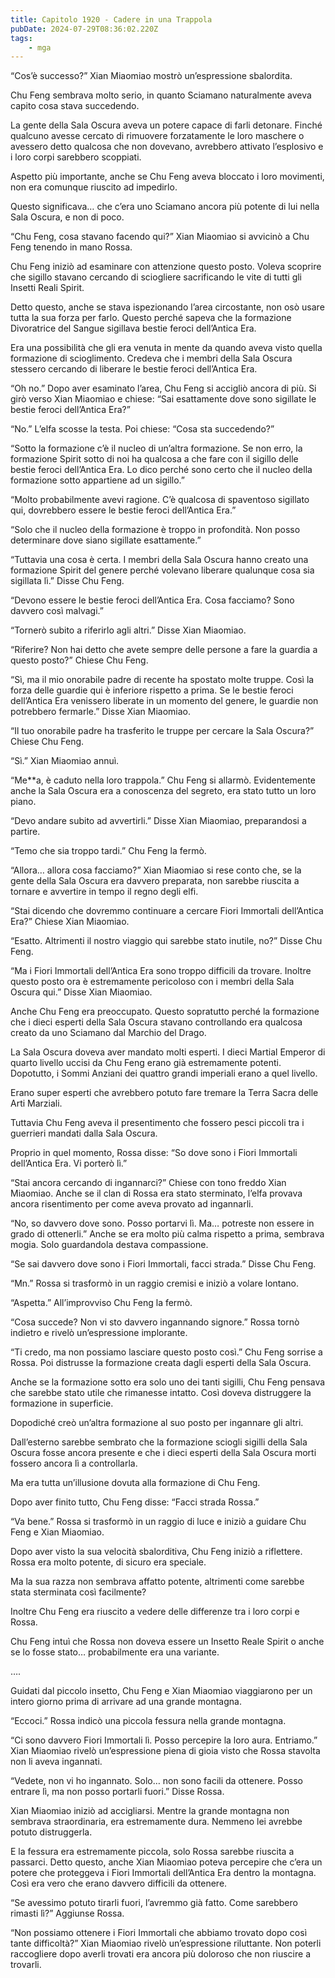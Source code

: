 ```yaml
---
title: Capitolo 1920 - Cadere in una Trappola
pubDate: 2024-07-29T08:36:02.220Z
tags:
    - mga
---
```


“Cos’è successo?” Xian Miaomiao mostrò un’espressione sbalordita.

Chu Feng sembrava molto serio, in quanto Sciamano naturalmente aveva capito cosa stava succedendo.

La gente della Sala Oscura aveva un potere capace di farli detonare. Finché qualcuno avesse cercato di rimuovere forzatamente le loro maschere o avessero detto qualcosa che non dovevano, avrebbero attivato l’esplosivo e i loro corpi sarebbero scoppiati.

Aspetto più importante, anche se Chu Feng aveva bloccato i loro movimenti, non era comunque riuscito ad impedirlo.

Questo significava… che c’era uno Sciamano ancora più potente di lui nella Sala Oscura, e non di poco.

“Chu Feng, cosa stavano facendo qui?” Xian Miaomiao si avvicinò a Chu Feng tenendo in mano Rossa.

Chu Feng iniziò ad esaminare con attenzione questo posto. Voleva scoprire che sigillo stavano cercando di sciogliere sacrificando le vite di tutti gli Insetti Reali Spirit.

Detto questo, anche se stava ispezionando l’area circostante, non osò usare tutta la sua forza per farlo. Questo perché sapeva che la formazione Divoratrice del Sangue sigillava bestie feroci dell’Antica Era.

Era una possibilità che gli era venuta in mente da quando aveva visto quella formazione di scioglimento. Credeva che i membri della Sala Oscura stessero cercando di liberare le bestie feroci dell’Antica Era.

“Oh no.” Dopo aver esaminato l’area, Chu Feng si accigliò ancora di più. Si girò verso Xian Miaomiao e chiese: “Sai esattamente dove sono sigillate le bestie feroci dell’Antica Era?”

“No.” L’elfa scosse la testa. Poi chiese: “Cosa sta succedendo?”

“Sotto la formazione c’è il nucleo di un’altra formazione. Se non erro, la formazione Spirit sotto di noi ha qualcosa a che fare con il sigillo delle bestie feroci dell’Antica Era. Lo dico perché sono certo che il nucleo della formazione sotto appartiene ad un sigillo.”

“Molto probabilmente avevi ragione. C’è qualcosa di spaventoso sigillato qui, dovrebbero essere le bestie feroci dell’Antica Era.”

“Solo che il nucleo della formazione è troppo in profondità. Non posso determinare dove siano sigillate esattamente.”

“Tuttavia una cosa è certa. I membri della Sala Oscura hanno creato una formazione Spirit del genere perché volevano liberare qualunque cosa sia sigillata lì.” Disse Chu Feng.

“Devono essere le bestie feroci dell’Antica Era. Cosa facciamo? Sono davvero così malvagi.”

“Tornerò subito a riferirlo agli altri.” Disse Xian Miaomiao.

“Riferire? Non hai detto che avete sempre delle persone a fare la guardia a questo posto?” Chiese Chu Feng.

“Sì, ma il mio onorabile padre di recente ha spostato molte truppe. Così la forza delle guardie qui è inferiore rispetto a prima. Se le bestie feroci dell’Antica Era venissero liberate in un momento del genere, le guardie non potrebbero fermarle.” Disse Xian Miaomiao.

“Il tuo onorabile padre ha trasferito le truppe per cercare la Sala Oscura?” Chiese Chu Feng.

“Sì.” Xian Miaomiao annuì.

“Me**a, è caduto nella loro trappola.” Chu Feng si allarmò. Evidentemente anche la Sala Oscura era a conoscenza del segreto, era stato tutto un loro piano.

“Devo andare subito ad avvertirli.” Disse Xian Miaomiao, preparandosi a partire.

“Temo che sia troppo tardi.” Chu Feng la fermò.

“Allora… allora cosa facciamo?” Xian Miaomiao si rese conto che, se la gente della Sala Oscura era davvero preparata, non sarebbe riuscita a tornare e avvertire in tempo il regno degli elfi.

“Stai dicendo che dovremmo continuare a cercare Fiori Immortali dell’Antica Era?” Chiese Xian Miaomiao.

“Esatto. Altrimenti il nostro viaggio qui sarebbe stato inutile, no?” Disse Chu Feng.

“Ma i Fiori Immortali dell’Antica Era sono troppo difficili da trovare. Inoltre questo posto ora è estremamente pericoloso con i membri della Sala Oscura qui.” Disse Xian Miaomiao.

Anche Chu Feng era preoccupato. Questo sopratutto perché la formazione che i dieci esperti della Sala Oscura stavano controllando era qualcosa creato da uno Sciamano dal Marchio del Drago.

La Sala Oscura doveva aver mandato molti esperti. I dieci Martial Emperor di quarto livello uccisi da Chu Feng erano già estremamente potenti. Dopotutto, i Sommi Anziani dei quattro grandi imperiali erano a quel livello.

Erano super esperti che avrebbero potuto fare tremare la Terra Sacra delle Arti Marziali.

Tuttavia Chu Feng aveva il presentimento che fossero pesci piccoli tra i guerrieri mandati dalla Sala Oscura.

Proprio in quel momento, Rossa disse: “So dove sono i Fiori Immortali dell’Antica Era. Vi porterò lì.”

“Stai ancora cercando di ingannarci?” Chiese con tono freddo Xian Miaomiao. Anche se il clan di Rossa era stato sterminato, l’elfa provava ancora risentimento per come aveva provato ad ingannarli.

“No, so davvero dove sono. Posso portarvi lì. Ma… potreste non essere in grado di ottenerli.” Anche se era molto più calma rispetto a prima, sembrava mogia. Solo guardandola destava compassione.

“Se sai davvero dove sono i Fiori Immortali, facci strada.” Disse Chu Feng.

“Mn.” Rossa si trasformò in un raggio cremisi e iniziò a volare lontano.

“Aspetta.” All’improvviso Chu Feng la fermò.

“Cosa succede? Non vi sto davvero ingannando signore.” Rossa tornò indietro e rivelò un’espressione implorante.

“Ti credo, ma non possiamo lasciare questo posto così.” Chu Feng sorrise a Rossa. Poi distrusse la formazione creata dagli esperti della Sala Oscura.

Anche se la formazione sotto era solo uno dei tanti sigilli, Chu Feng pensava che sarebbe stato utile che rimanesse intatto. Così doveva distruggere la formazione in superficie.

Dopodiché creò un’altra formazione al suo posto per ingannare gli altri.

Dall’esterno sarebbe sembrato che la formazione sciogli sigilli della Sala Oscura fosse ancora presente e che i dieci esperti della Sala Oscura morti fossero ancora lì a controllarla.

Ma era tutta un’illusione dovuta alla formazione di Chu Feng.

Dopo aver finito tutto, Chu Feng disse: “Facci strada Rossa.”

“Va bene.” Rossa si trasformò in un raggio di luce e iniziò a guidare Chu Feng e Xian Miaomiao.

Dopo aver visto la sua velocità sbalorditiva, Chu Feng iniziò a riflettere. Rossa era molto potente, di sicuro era speciale.

Ma la sua razza non sembrava affatto potente, altrimenti come sarebbe stata sterminata così facilmente?

Inoltre Chu Feng era riuscito a vedere delle differenze tra i loro corpi e Rossa.

Chu Feng intuì che Rossa non doveva essere un Insetto Reale Spirit o anche se lo fosse stato… probabilmente era una variante.

….

Guidati dal piccolo insetto, Chu Feng e Xian Miaomiao viaggiarono per un intero giorno prima di arrivare ad una grande montagna.

“Eccoci.” Rossa indicò una piccola fessura nella grande montagna.

“Ci sono davvero Fiori Immortali lì. Posso percepire la loro aura. Entriamo.” Xian Miaomiao rivelò un’espressione piena di gioia visto che Rossa stavolta non li aveva ingannati.

“Vedete, non vi ho ingannato. Solo… non sono facili da ottenere. Posso entrare lì, ma non posso portarli fuori.” Disse Rossa.

Xian Miaomiao iniziò ad accigliarsi. Mentre la grande montagna non sembrava straordinaria, era estremamente dura. Nemmeno lei avrebbe potuto distruggerla.

E la fessura era estremamente piccola, solo Rossa sarebbe riuscita a passarci. Detto questo,  anche Xian Miaomiao poteva percepire che c’era un potere che proteggeva i Fiori Immortali dell’Antica Era dentro la montagna. Così era vero che erano davvero difficili da ottenere.

“Se avessimo potuto tirarli fuori, l’avremmo già fatto. Come sarebbero rimasti lì?” Aggiunse Rossa.

“Non possiamo ottenere i Fiori Immortali che abbiamo trovato dopo così tante difficoltà?” Xian Miaomiao rivelò un’espressione riluttante. Non poterli raccogliere dopo averli trovati era ancora più doloroso che non riuscire a trovarli.



